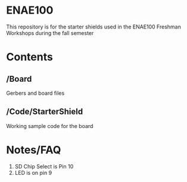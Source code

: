 # ENAE100
This repository is for the starter shields used in the ENAE100 Freshman Workshops during the fall semester

# Contents
## /Board
Gerbers and board files

## /Code/StarterShield
Working sample code for the board

# Notes/FAQ
1. SD Chip Select is Pin 10
2. LED is on pin 9
